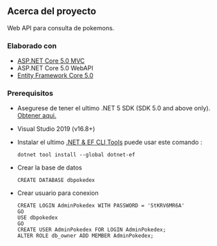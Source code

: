 ## Acerca del proyecto

Web API para consulta de pokemons.

### Elaborado con

-   [ASP.NET Core 5.0 MVC](https://dotnet.microsoft.com/learn/aspnet/what-is-aspnet-core)
-   ASP.NET Core 5.0 WebAPI
-   [Entity Framework Core 5.0](https://docs.microsoft.com/en-us/ef/core/)


### Prerequisitos

-   Asegurese de tener el ultimo .NET 5 SDK (SDK 5.0 and above only). [Obtener aqui.](https://dotnet.microsoft.com/download/dotnet/5.0)

-   Visual Studio 2019 (v16.8+) 

-   Instalar el ultimo [.NET & EF CLI Tools](https://docs.microsoft.com/en-us/ef/core/cli/dotnet) puede usar este comando :

    ```.NET Core CLI
    dotnet tool install --global dotnet-ef
    ```
-   Crear la base de datos

    ```
    CREATE DATABASE dbpokedex
    ```
-   Crear usuario para conexion

    ```
    CREATE LOGIN AdminPokedex WITH PASSWORD = 'StKRV6MR6A'
    GO
    USE dbpokedex
    GO
    CREATE USER AdminPokedex FOR LOGIN AdminPokedex;
    ALTER ROLE db_owner ADD MEMBER AdminPokedex;
    ```
